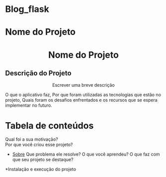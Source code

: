 # Blog_flask


# Nome do Projeto
<h1 align="center">Nome do Projeto</h1>

## Descrição do Projeto
<p align="center">Escrever uma breve descrição</p>
<p>O que o aplicativo faz,
Por que foram utilizadas as tecnologias que estão no projeto,
Quais foram os desafios enfrentados e os recursos que se espera implementar no futuro.
</p>


Tabela de conteúdos
=================
<!--ts-->
Qual foi a sua motivação?
<br>
Por que você criou esse projeto?
* [Sobre](#Sobre)
Que problema ele resolve?
O que você aprendeu?
O que faz com que seu projeto se destaque?

<!--te-->

*Instalação e execução do projeto
